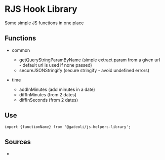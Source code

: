 # RJS Hook Library

Some simple JS functions in one place

## Functions

- common
  - getQueryStringParamByName (simple extract param from a given url - default url is used if none passed)  
  - secureJSONStringify (secure stringify - avoid undefined errors)  

- time
  - addInMinutes  (add minutes in a date)  
  - diffInMinutes (from 2 dates)  
  - diffInSeconds (from 2 dates)  


## Use

```
import {functionName} from '@gadeoli/js-helpers-library';
```

## Sources
-   
